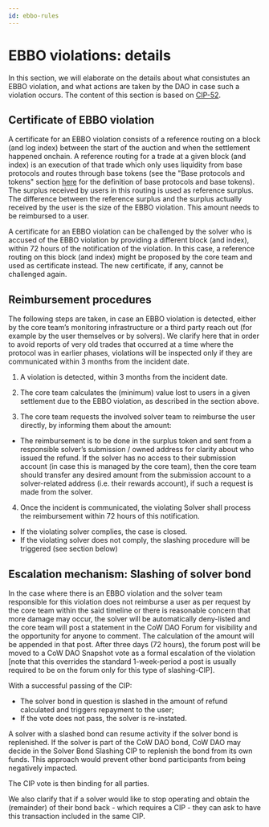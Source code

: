 ```yaml
---
id: ebbo-rules
---
```


# EBBO violations: details

In this section, we will elaborate on the details about what consistutes an EBBO violation, and what actions are taken by the DAO in case such a violation occurs. The content of this section is based on [CIP-52](https://snapshot.org/#/cow.eth/proposal/0x0f2f1fde68d85081a7d60f7ac99dafbdabdbf8c8cf55961f2609b3dff429a24a).


## Certificate of EBBO violation

A certificate for an EBBO violation consists of a reference routing on a block (and log index) between the start of the auction and when the settlement happened onchain. A reference routing for a trade at a given block (and index) is an execution of that trade which only uses liquidity from base protocols and routes through base tokens (see the "Base protocols and tokens" section [here](/cow-protocol/reference/core/auctions/competition-rules) for the definition of base protocols and base tokens). The surplus received by users in this routing is used as reference surplus. The difference between the reference surplus and the surplus actually received by the user is the size of the EBBO violation. This amount needs to be reimbursed to a user.

A certificate for an EBBO violation can be challenged by the solver who is accused of the EBBO violation by providing a different block (and index), within 72 hours of the notification of the violation. In this case, a reference routing on this block (and index) might be proposed by the core team and used as certificate instead. The new certificate, if any, cannot be challenged again.

## Reimbursement procedures

The following steps are taken, in case an EBBO violation is detected, either by the core team’s monitoring infrastructure or a third party reach out (for example by the user themselves or by solvers). We clarify here that in order to avoid reports of very old trades that occurred at a time where the protocol was in earlier phases, violations will be inspected only if they are communicated within 3 months from the incident date.

1. A violation is detected, within 3 months from the incident date.

2. The core team calculates the (minimum) value lost to users in a given settlement due to the EBBO violation, as described in the section above.

3. The core team requests the involved solver team to reimburse the user directly, by informing them about the amount:
  - The reimbursement is to be done in the surplus token and sent from a responsible solver’s submission / owned address for clarity about who issued the refund. If the solver has no access to their submission account (in case this is managed by the core team), then the core team should transfer any desired amount from the submission account to a solver-related address (i.e. their rewards account), if such a request is made from the solver.

4. Once the incident is communicated, the violating Solver shall process the reimbursement within 72 hours of this notification.
  - If the violating solver complies, the case is closed.
  - If the violating solver does not comply, the slashing procedure will be triggered (see section below)

## Escalation mechanism: Slashing of solver bond

In the case where there is an EBBO violation and the solver team responsible for this violation does not reimburse a user as per request by the core team within the said timeline or there is reasonable concern that more damage may occur, the solver will be automatically deny-listed and the core team will post a statement in the CoW DAO Forum for visibility and the opportunity for anyone to comment. The calculation of the amount will be appended in that post. After three days (72 hours), the forum post will be moved to a CoW DAO Snapshot vote as a formal escalation of the violation [note that this overrides the standard 1-week-period a post is usually required to be on the forum only for this type of slashing-CIP].

With a successful passing of the CIP:
- The solver bond in question is slashed in the amount of refund calculated and triggers repayment to the user;
- If the vote does not pass, the solver is re-instated.

A solver with a slashed bond can resume activity if the solver bond is replenished. If the solver is part of the CoW DAO bond, CoW DAO may decide in the Solver Bond Slashing CIP to replenish the bond from its own funds. This approach would prevent other bond participants from being negatively impacted.

The CIP vote is then binding for all parties.

We also clarify that if a solver would like to stop operating and obtain the (remainder) of their bond back - which requires a CIP - they can ask to have this transaction included in the same CIP.
